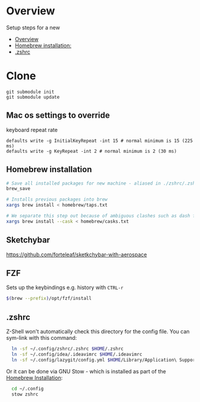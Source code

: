 # Overview

Setup steps for a new

- [Overview](#overview)
- [Homebrew installation:](#homebrew-installation)
- [.zshrc](#zshrc)

# Clone

```
git submodule init
git submodule update
```

## Mac os settings to override

keyboard repeat rate

```
defaults write -g InitialKeyRepeat -int 15 # normal minimum is 15 (225 ms)
defaults write -g KeyRepeat -int 2 # normal minimum is 2 (30 ms)

```

## Homebrew installation

```bash
# Save all installed packages for new machine - aliased in ./zshrc/.zshrc
brew_save

# Installs previous packages into brew
xargs brew install < homebrew/taps.txt

# We separate this step out because of ambiguous clashes such as dash formulae vs cask
xargs brew install --cask < homebrew/casks.txt
```

## Sketchybar

https://github.com/forteleaf/sketkchybar-with-aerospace

## FZF

Sets up the keybindings e.g. history with `CTRL-r`

```sh
$(brew --prefix)/opt/fzf/install
```

## .zshrc

Z-Shell won't automatically check this directory for the config file.
You can sym-link with this command:

```sh
  ln -sf ~/.config/zshrc/.zshrc $HOME/.zshrc
  ln -sf ~/.config/idea/.ideavimrc $HOME/.ideavimrc
  ln -sf ~/.config/lazygit/config.yml $HOME/Library/Application\ Support/lazygit/config.yml
```

Or it can be done via GNU Stow - which is installed as part of the [Homebrew Installation](#homebrew-installation):

```sh
  cd ~/.config
  stow zshrc
```
